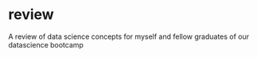 review
======

A review of data science concepts for myself and fellow graduates of our datascience bootcamp
